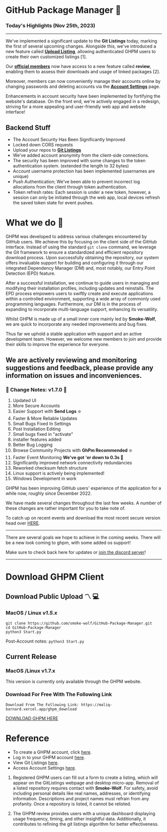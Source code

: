 


# GitHub Package Manager  :low_brightness:


### Today's Highlights (Nov 25th, 2023)

----------

We've implemented a significant update to the **Git Listings** today, marking the first of several upcoming changes. Alongside this, we've introduced a new feature called **[Upload Listing](https://maliq-barnard.vercel.app/gpm/upload_listing.html)**, allowing authenticated GHPM users to create their own customized listings [1].

Our **[official members](https://maliq-barnard.vercel.app/ghpm_download.html)** now have access to a new feature called **review**, enabling them to assess their downloads and usage of linked packages [2].

Moreover, members can now conveniently manage their accounts online by changing passwords and deleting accounts via the [**Account Settings**](https://maliq-barnard.vercel.app/gpm/accountsettings.html) page.

Enhancements in account security have been implemented by fortifying the website's database. On the front end, we're actively engaged in a redesign, striving for a more appealing and user-friendly web app and website interface!

**Backend Stuff**
-
- The Account Security Has Been Significantly Improved
- Locked down CORS requests
-  Upload your repos to [**Git Listings**](https://maliq-barnard.vercel.app/gpm/listing.html)
 - We've added account anonymity from the client-side connections. 
 - The security has been improved with some changes to the token authentication system. (extended the length to 32 bytes)
 - Account username protection has been implemented (usernames are unique)
 - Push Authentication; We've been able to prevent incorrect log allocations from the client through token authentication. 
 - Token refresh rates: Each session is under a new token, however, a session can only be initiated through the web app, local devices refresh the saved token state for event pushes. 
 

# What we do :stars:
  
GHPM was developed to address various challenges encountered by GitHub users. We achieve this by focusing on the client side of the GitHub interface. Instead of using the standard `git clone` command, we leverage the Git framework to ensure a standardized and efficient repository download process. Upon successfully obtaining the repository, our system offers invaluable support for building and configuring it through our integrated Dependency Manager (DM) and, most notably, our Entry Point Detection (EPD) feature.

After a successful installation, we continue to guide users in managing and modifying their installation profiles, including updates and reinstalls. The EPD process empowers users to swiftly create and execute applications within a controlled environment, supporting a wide array of commonly used programming languages. Furthermore, our DM is in the process of expanding to incorporate multi-language support, enhancing its versatility.


Whilst GHPM is made up of a small inner core mainly led by **Smoke-Wolf**, we are quick to incorporate any needed improvements and bug fixes. 

Thus far we uphold a stable application with support and an active development team. However, we welcome new members to join and provide their skills to improve the experience for everyone.

We are actively reviewing and monitoring suggestions and feedback, please provide any information on issues and inconveniences.
---



### :currency_exchange: Change Notes: v1.7.0 :currency_exchange:

 

 1. Updated UI
 2. More Secure Accounts
 3. Easier Support with **Send Logs**  :sparkle:
 4. Faster & More Reliable Updates
 5. Small Bugs Fixed In Settings
 6. Post Installation Editing
 7. Small bugs fixed in "activate"
 8. installer features added
 9. Better Bug Logging
 10. Browse Community Projects with **GhPm Recommended**  :sparkle:
 11. Faster Event Monitoring **We've got 'er down to 0.3s	:pray:**
 12. Significantly improved network connectivity redundancies
 13. Reworked checksum fetch structure
 14. Linux support is actively being implemented!
 15. Windows Development in work

GHPM has been improving GitHub users' experience of the application for a while now, roughly since December 2022. 

We have made several changes throughout the last few weeks. A number of these changes are rather important for you to take note of.

To catch up on recent events and download the most recent secure version head over [HERE](https://maliq-barnard.vercel.app/ghpm_download.html).

-----

There are several goals we hope to achieve in the coming weeks. There will be a new look coming to ghpm, with some added os support!

Make sure to check back here for updates or [join the discord server](https://discord.gg/j95ghjqsz)!



-----
# Download GHPM Client

## Download Public Upload  :part_alternation_mark: :computer:

### MacOS / Linux *v1.5.x*
	git clone https://github.com/smoke-wolf/GitHub-Package-Manager.git
	cd GitHub-Package-Manager
	python3 Start.py
	
Post-Account notes:
`python3 Start.py `

## Current Release
### MacOS /Linux v1.7.x
This version is currently only available through the GHPM website.
	
### Download For Free With The Following Link
	
	Download From The Following Link: https://maliq-barnard.vercel.app/ghpm_download
	
[DOWNLOAD GHPM HERE](https://maliq-barnard.vercel.app/ghpm_download.html)



# Reference

-   To create a GHPM account, click [here](https://maliq-barnard.vercel.app/ghpm_download.html).
-   Log in to your GHPM account [here](https://maliq-barnard.vercel.app/gpm/Login.html).
-   View Git Listings [here](https://maliq-barnard.vercel.app/gpm/listing.html).
-   Access Account Settings [here](https://maliq-barnard.vercel.app/gpm/accountsettings.html).

1.  Registered GHPM users can fill out a form to create a listing, which will appear on the GitListings webpage and desktop micro-app. Removal of a listed repository requires contact with **Smoke-Wolf**. For safety, avoid including personal details like real names, addresses, or identifying information. Descriptions and project names must refrain from any profanity. Once a repository is listed, it cannot be relisted.
    
2.  The GHPM review provides users with a unique dashboard displaying usage frequency, timing, and other insightful data. Additionally, it contributes to refining the git listings algorithm for better effectiveness.
